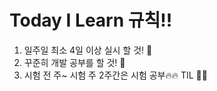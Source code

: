 # Today I Learn 규칙!!
1. 일주일 최소 4일 이상 실시 할 것! :whale:
2. 꾸준히 개발 공부를 할 것! 🐬
3. 시험 전 주~ 시험 주 2주간은 시험 공부🔥🔥 TIL 🙅‍♂️
